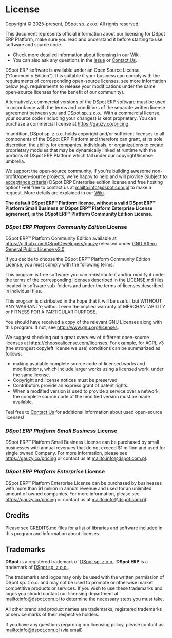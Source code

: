 # License

Copyright © 2025-present, DSpot sp. z o.o. All rights reserved.

This document represents official information about our licensing for DSpot ERP Platform, make sure you read and understand it before starting to use software and source code.

-   Check more detailed information about licensing in our [Wiki](https://github.com/ever-co/ever-gauzy/wiki/Licensing).
-   You can also ask any questions in the [Issue](https://github.com/ever-co/ever-gauzy/issues/3686) or [Contact Us](https://github.com/ever-co/ever-gauzy#contact-us).

DSpot ERP software is available under an Open Source License ("Community Edition"). It is suitable if your business can comply with the requirements of corresponding open-source licenses, see more information below (e.g. requirements to release your modifications under the same open-source licenses for the benefit of our community).

Alternatively, commercial versions of the DSpot ERP software must be used in accordance with the terms and conditions of the separate written license agreement between you and DSpot sp. z o.o.. With a commercial license, your source code (including your changes) is kept proprietary. You can purchase a commercial license at <https://gauzy.co/pricing>.

In addition, DSpot sp. z o.o. holds copyright and/or sufficient licenses to all components of the DSpot ERP Platform and therefore can grant, at its sole discretion, the ability for companies, individuals, or organizations to create proprietary modules that may be dynamically linked at runtime with the portions of DSpot ERP Platform which fall under our copyright/license umbrella.

We support the open-source community. If you're building awesome non-profit/open-source projects, we're happy to help and will provide (subject to [acceptance criteria](https://github.com/ever-co/ever-gauzy/wiki/Free-license-and-hosting-for-Non-profit-and-Open-Source-projects)) DSpot ERP Enterprise edition license and free hosting option! Feel free to contact us at <mailto:info@dspot.com.pl> to make a request. More details are explained in our [Wiki](https://github.com/ever-co/ever-gauzy/wiki/Free-license-and-hosting-for-Non-profit-and-Open-Source-projects).

**The default DSpot ERP™ Platform license, without a valid DSpot ERP™ Platform Small Business or DSpot ERP™ Platform Enterprise License agreement, is the DSpot ERP™ Platform Community Edition License.**

### _DSpot ERP Platform Community Edition_ License

DSpot ERP™ Platform Community Edition available at https://github.com/DSpotDevelopers/gauzy released under [GNU Affero General Public License v3.0](https://www.gnu.org/licenses/agpl-3.0.txt).

If you decide to choose the DSpot ERP™ Platform Community Edition License, you must comply with the following terms:

This program is free software: you can redistribute it and/or modify it under the terms of the corresponding licenses described in the LICENSE.md files located in software sub-folders and under the terms of licenses described in individual files.

This program is distributed in the hope that it will be useful, but WITHOUT ANY WARRANTY; without even the implied warranty of MERCHANTABILITY or FITNESS FOR A PARTICULAR PURPOSE.

You should have received a copy of the relevant GNU Licenses along with this program. If not, see <http://www.gnu.org/licenses>.

We suggest checking out a great overview of different open-source licenses at <https://choosealicense.com/licenses>.
For example, for AGPL v3 (the strongest copyleft license we use) conditions can be summarized as follows:

-   making available complete source code of licensed works and modifications, which include larger works using a licensed work, under the same license.
-   Copyright and license notices must be preserved
-   Contributors provide an express grant of patent rights.
-   When a modified version is used to provide a service over a network, the complete source code of the modified version must be made available.

Feel free to [Contact Us](https://github.com/ever-co/ever-gauzy#contact-us) for additional information about used open-source licenses!

### _DSpot ERP Platform Small Business_ License

DSpot ERP™ Platform Small Business License can be purchased by small businesses with annual revenues that do not exceed \$1 million and used for single owned Company.
For more information, please see https://gauzy.co/pricing or contact us at <mailto:info@dspot.com.pl>.

### _DSpot ERP Platform Enterprise_ License

DSpot ERP™ Platform Enterprise License can be purchased by businesses with more than \$1 million in annual revenue and used for an unlimited amount of owned companies.
For more information, please see https://gauzy.co/pricing or contact us at <mailto:info@dspot.com.pl>.

## Credits

Please see [CREDITS.md](CREDITS.md) files for a list of libraries and software included in this program and information about licenses.

## Trademarks

**DSpot** is a registered trademark of [DSpot sp. z o.o.](https://www.dspot.com.pl).
**DSpot ERP** is a trademark of [DSpot sp. z o.o.](https://www/dspot.com.pl).

The trademarks and logos may only be used with the written permission of DSpot sp. z o.o. and may not be used to promote or otherwise market competitive products or services. If you wish to use these trademarks and logos you should contact our licensing department at <mailto:info@dspot.com.pl> to determine the necessary steps you must take.

All other brand and product names are trademarks, registered trademarks or service marks of their respective holders.

If you have any questions regarding our licensing policy, please contact us: <mailto:info@dspot.com.pl> (via email)
